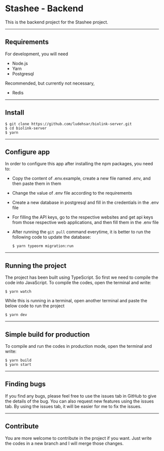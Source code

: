 # Stashee - Backend

This is the backend project for the Stashee project.

---
## Requirements

For development, you will need
  - Node.js
  - Yarn
  - Postgresql

Recommended, but currently not necessary,
  - Redis

---
## Install

    $ git clone https://github.com/ludehsar/biolink-server.git
    $ cd biolink-server
    $ yarn

---
## Configure app

In order to configure this app after installing the npm packages, you need to:
  - Copy the content of .env.example, create a new file named .env, and then paste them in them
  - Change the value of .env file according to the requirements
  - Create a new database in postgresql and fill in the credentials in the .env file
  - For filling the API keys, go to the respective websites and get api keys from those respective web applications, and then fill them in the .env file
  - After running the `git pull` command everytime, it is better to run the following code to update the database:
  
        $ yarn typeorm migration:run

---
## Running the project

The project has been built using TypeScript. So first we need to compile the code into JavaScript. To compile the codes, open the terminal and write:

    $ yarn watch

While this is running in a terminal, open another terminal and paste the below code to run the project

    $ yarn dev

---
## Simple build for production

To compile and run the codes in production mode, open the terminal and write:

    $ yarn build
    $ yarn start

---
## Finding bugs

If you find any bugs, please feel free to use the issues tab in GitHub to give the details of the bug. You can also request new features using the issues tab. By using the issues tab, it will be easier for me to fix the issues.

---
## Contribute

You are more welcome to contribute in the project if you want. Just write the codes in a new branch and I will merge those changes.
